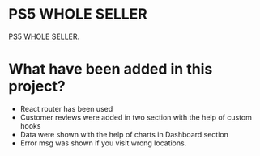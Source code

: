 # PS5 WHOLE SELLER

 [PS5 WHOLE SELLER](https://github.com/facebook/create-react-app).

# What have been added in this project?
* React router has been used
* Customer reviews were added in two section with the help of custom hooks
* Data were shown with the help of charts in Dashboard section
* Error msg was shown if you visit wrong locations.
